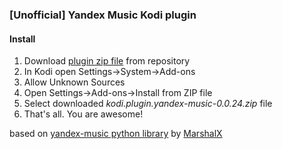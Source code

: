 ### [Unofficial] Yandex Music Kodi plugin
#### Install
1. Download [plugin zip file](https://github.com/Angel777d/kodi.plugin.yandex-music/raw/master/bin/kodi.plugin.yandex-music-0.0.24.zip) from repository
2. In Kodi open Settings->System->Add-ons
3. Allow Unknown Sources
4. Open Settings->Add-ons->Install from ZIP file
5. Select downloaded *kodi.plugin.yandex-music-0.0.24.zip* file
6. That's all. You are awesome!   

based on [yandex-music python library](https://github.com/MarshalX/yandex-music-api) by [MarshalX](https://github.com/MarshalX)
